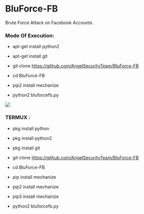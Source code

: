 # BluForce-FB
Brute Force Attack on Facebook Accounts


<h3> Mode Of Execution: </h3>

* apt-get install python2

* apt-get install git

* git clone https://github.com/AngelSecurityTeam/BluForce-FB

* cd BluForce-FB

* pip2 install mechanize

* python2 bluforcefb.py

<img src="https://github.com/AngelSecurityTeam/BluForce-FB/blob/master/foto_blueforce-fb.png">

<h3> TERMUX : </h3>

* pkg install python

* pkg install python2

* pkg install git

* git clone https://github.com/AngelSecurityTeam/BluForce-FB

* cd BluForce-FB

* pip install mechanize

* pip2 install mechanize

* pip3 install mechanize

* python2 bluforcefb.py
